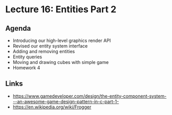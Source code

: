 # Lecture 16: Entities Part 2

## Agenda

+ Introducing our high-level graphics render API
+ Revised our entity system interface
+ Adding and removing entities
+ Entity queries
+ Moving and drawing cubes with simple game
+ Homework 4

## Links

+ https://www.gamedeveloper.com/design/the-entity-component-system---an-awesome-game-design-pattern-in-c-part-1-
+ https://en.wikipedia.org/wiki/Frogger
